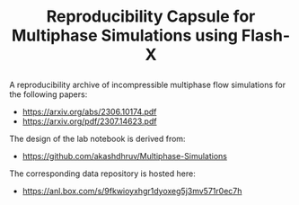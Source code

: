 # <p align="center"> Reproducibility Capsule for Multiphase Simulations using Flash-X </p>

A reproducibility archive of incompressible multiphase flow simulations for the following papers:
- https://arxiv.org/abs/2306.10174.pdf
- https://arxiv.org/pdf/2307.14623.pdf

The design of the lab notebook is derived from:
- https://github.com/akashdhruv/Multiphase-Simulations

The corresponding data repository is hosted here:
- https://anl.box.com/s/9fkwioyxhgr1dyoxeg5j3mv571r0ec7h
